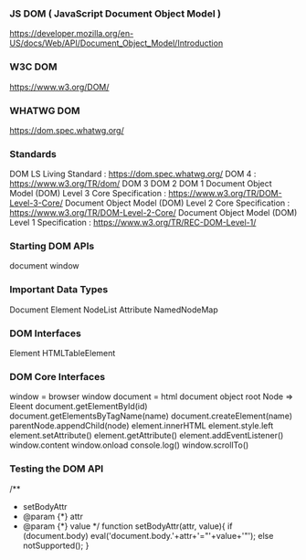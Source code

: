 ### JS DOM ( JavaScript Document Object Model )
https://developer.mozilla.org/en-US/docs/Web/API/Document_Object_Model/Introduction

### W3C DOM
https://www.w3.org/DOM/

### WHATWG DOM
https://dom.spec.whatwg.org/

### Standards
DOM LS Living Standard : https://dom.spec.whatwg.org/
DOM 4 : https://www.w3.org/TR/dom/
DOM 3
DOM 2
DOM 1
Document Object Model (DOM) Level 3 Core Specification : https://www.w3.org/TR/DOM-Level-3-Core/
Document Object Model (DOM) Level 2 Core Specification : https://www.w3.org/TR/DOM-Level-2-Core/
Document Object Model (DOM) Level 1 Specification : https://www.w3.org/TR/REC-DOM-Level-1/


### Starting DOM APIs
document
window

### Important Data Types
Document
Element
NodeList
Attribute
NamedNodeMap

### DOM Interfaces
Element
HTMLTableElement

### DOM Core Interfaces
window   = browser window
document = html document object root
Node => Eleent
document.getElementById(id)
document.getElementsByTagName(name)
document.createElement(name)
parentNode.appendChild(node)
element.innerHTML
element.style.left
element.setAttribute()
element.getAttribute()
element.addEventListener()
window.content
window.onload
console.log()
window.scrollTo()

### Testing the DOM API

/**
 * setBodyAttr
 * @param {*} attr
 * @param {*} value
 */
function setBodyAttr(attr, value){
    if (document.body) eval('document.body.'+attr+'="'+value+'"');
    else notSupported();
}
